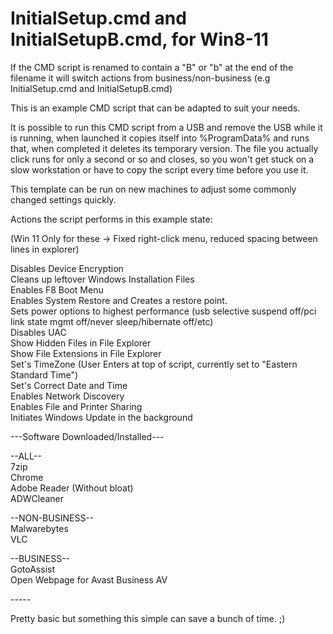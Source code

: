 # InitialSetup.cmd and InitialSetupB.cmd, for Win8-11

If the CMD script is renamed to contain a "B" or "b" at the end of the filename it will switch actions from business/non-business (e.g InitialSetup.cmd and InitialSetupB.cmd)<br>

This is an example CMD script that can be adapted to suit your needs.<br>

It is possible to run this CMD script from a USB and remove the USB while it is running, when launched it copies itself into %ProgramData% and runs that, when completed it deletes its temporary version. The file you actually click runs for only a second or so and closes, so you won't get stuck on a slow workstation or have to copy the script every time before you use it.<br>

This template can be run on new machines to adjust some commonly changed settings quickly.<br>

Actions the script performs in this example state:<br>

(Win 11 Only for these -> Fixed right-click menu, reduced spacing between lines in explorer)<br>

Disables Device Encryption<br>
Cleans up leftover Windows Installation Files<br>
Enables F8 Boot Menu<br>
Enables System Restore and Creates a restore point.<br>
Sets power options to highest performance (usb selective suspend off/pci link state mgmt off/never sleep/hibernate off/etc)<br>
Disables UAC<br>
Show Hidden Files in File Explorer<br>
Show File Extensions in File Explorer<br>
Set's TimeZone (User Enters at top of script, currently set to "Eastern Standard Time")<br>
Set's Correct Date and Time<br>
Enables Network Discovery<br>
Enables File and Printer Sharing<br>
Initiates Windows Update in the background<br>

---Software Downloaded/Installed---<br>

--ALL--<br>
7zip<br>
Chrome<br>
Adobe Reader (Without bloat)<br>
ADWCleaner<br>

--NON-BUSINESS--<br>
Malwarebytes<br>
VLC<br>

--BUSINESS--<br>
GotoAssist<br>
Open Webpage for Avast Business AV<br>

-----<br>

Pretty basic but something this simple can save a bunch of time. ;)<br>
